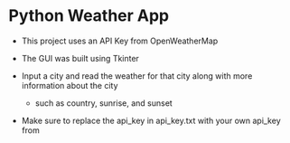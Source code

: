 # Python Weather App

* This project uses an API Key from OpenWeatherMap
* The GUI was built using Tkinter
* Input a city and read the weather for that city along with more information about the city
  - such as country, sunrise, and sunset
 
* Make sure to replace the api_key in api_key.txt with your own api_key from <a href="openweathermap.org/api">
